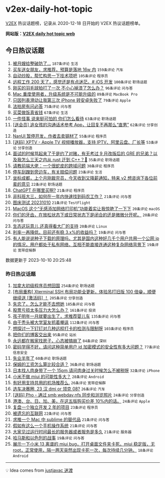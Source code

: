 # v2ex-daily-hot-topic

[V2EX](https://www.v2ex.com/) 热议话题榜，记录从 2020-12-18 日开始的 V2EX 热议话题榜单。

**网站版：[V2EX daily hot topic web](https://boojack.github.io/v2ex-daily-hot-topic-web/)**

## 今日热议话题

<!-- TODAY BEGIN -->

1. [被月嫂给整破防了...](https://www.v2ex.com/t/980525) `187条评论` `生活`
1. [买车送女朋友，求推荐，预算是落地 16w 内](https://www.v2ex.com/t/980477) `159条评论` `汽车`
1. [自动炒股，帮忙构思一下技术项吧](https://www.v2ex.com/t/980522) `105条评论` `程序员`
1. [远程工作 200 天了，感觉还是有点迷茫。# iOS 开发](https://www.v2ex.com/t/980628) `100条评论` `职场话题`
1. [刚买的羽毛球拍打了一次 不小心掉漆了怎么办？](https://www.v2ex.com/t/980465) `96条评论` `问与答`
1. [Mac 重度使用者，升级系统是不可能升级的](https://www.v2ex.com/t/980635) `89条评论` `MacBook Pro`
1. [只因列表滑动让我第三次 iPhone 转安卓失败了](https://www.v2ex.com/t/980471) `79条评论` `Apple`
1. [法拍房有问必答](https://www.v2ex.com/t/980506) `75条评论` `问与答`
1. [买菜做饭真省钱](https://www.v2ex.com/t/980625) `67条评论` `生活`
1. [一件怪事 说来挺可怕的 你们怎么看待](https://www.v2ex.com/t/980582) `63条评论` `职场话题`
1. [[送会员] 追女孩的沟通话术参考 App，让回复不再那么“直男”](https://www.v2ex.com/t/980605) `62条评论` `分享创造`
1. [NanUI 暂停开发，作者去卖钢材了](https://www.v2ex.com/t/980517) `55条评论` `程序员`
1. [[送码] XPTV - Apple TV 视频播放器，支持 IPTV、阿里云盘、厂长等](https://www.v2ex.com/t/980604) `53条评论` `分享创造`
1. [面试的时候骂起来了于是约了对赌，有无考过 9 月改版后的 GRE 的兄弟？以及我怎么三天之内从 rust 迁到 C++？🤌](https://www.v2ex.com/t/980735) `35条评论` `职场话题`
1. [请教前端大佬：一个很蛇皮的跨域问题](https://www.v2ex.com/t/980531) `30条评论` `程序员`
1. [停车刮蹭到旁边车，有关赔偿问题](https://www.v2ex.com/t/980563) `23条评论` `生活`
1. [坐标成都，上个月刚裁完员，今天收到又降薪通知，特来 v2 想咨询下各位前辈的意见](https://www.v2ex.com/t/980596) `22条评论` `职场话题`
1. [ChatGPT 在哪里买啊?](https://www.v2ex.com/t/980661) `21条评论` `程序员`
1. [非科班大三，如何在一年内快速找到码农工作？](https://www.v2ex.com/t/980478) `21条评论` `问与答`
1. [图床测试 20231010](https://www.v2ex.com/t/980472) `21条评论` `TestFlight`
1. [MacOS 这个“无感添加网络打印机”功能着实让我惊艳了一下下](https://www.v2ex.com/t/980677) `20条评论` `macOS`
1. [你们的牙齿，在放松状态下或日常状态下是闭合的还是微微分开呢。](https://www.v2ex.com/t/980589) `20条评论` `问与答`
1. [生态这玩意儿,还真得看大厂的支持](https://www.v2ex.com/t/980536) `20条评论` `Linux`
1. [利率一再降低，目前还有稳 3.x%的收益吗？](https://www.v2ex.com/t/980606) `19条评论` `问与答`
1. [有人能说说种子下载的原理吗，尤其是国内这种好几千个用户共用一个公网 ip 的情况，用户都处于私有网络，互相不能直接连通这种复杂网络背景下](https://www.v2ex.com/t/980561) `19条评论` `宽带症候群`

数据更新于 2023-10-10 20:25:48

<!-- TODAY END -->

### 昨日热议话题

<!-- YESTERDAY BEGIN -->

1. [加拿大初级程序员想回国](https://www.v2ex.com/t/980098) `254条评论` `职场话题`
1. [[布局重构] Xterminal SSH 布局功能全更新，体验吊打旧版 100 倍😁，顺便继续送 [激活码] ！](https://www.v2ex.com/t/980160) `205条评论` `分享创造`
1. [失恋了，怎么才能不去想她](https://www.v2ex.com/t/980114) `185条评论` `问与答`
1. [股票亏损太多压力大怎么办？](https://www.v2ex.com/t/980243) `161条评论` `投资`
1. [孩子明年一月就要出生了，求推荐婴儿车](https://www.v2ex.com/t/980075) `135条评论` `问与答`
1. [由于秃头被大学室友抓着嘲讽](https://www.v2ex.com/t/980111) `112条评论` `问与答`
1. [想探讨一下钉钉对几种远程打卡的检测与限制呀](https://www.v2ex.com/t/980127) `103条评论` `程序员`
1. [把你们的博客交出来](https://www.v2ex.com/t/980228) `95条评论` `站长`
1. [永远都在搬家找房子，心态被搞崩了](https://www.v2ex.com/t/980156) `84条评论` `深圳`
1. [密码学得不好，请问这种简单用户 id 加密模式的安全性有多大问题？](https://www.v2ex.com/t/980076) `77条评论` `信息安全`
1. [失业半年了](https://www.v2ex.com/t/980089) `60条评论` `职场话题`
1. [保姆的工资怎么算比较合适？](https://www.v2ex.com/t/980375) `36条评论` `职场话题`
1. [日本找人肉身带了一个 15pm,请问肉身过关时候怎么不被税呀](https://www.v2ex.com/t/980299) `32条评论` `iPhone`
1. [小米不做 miui 的可能性多大？](https://www.v2ex.com/t/980295) `28条评论` `Android`
1. [有好用支持共用的机场推荐么.](https://www.v2ex.com/t/980199) `26条评论` `宽带症候群`
1. [选车决赛圈, 23 汉 dmi or 领克 08?](https://www.v2ex.com/t/980087) `26条评论` `汽车`
1. [[送码] Pho - 通过 smb,webdav,nfs 同步和浏览照片](https://www.v2ex.com/t/980166) `24条评论` `分享创造`
1. [港澳、台、日、加、美，在这五版购买价差 10%内的话。](https://www.v2ex.com/t/980146) `24条评论` `Apple`
1. [复盘一个独立开发 2 年的项目](https://www.v2ex.com/t/980242) `23条评论` `程序员`
1. [被遗忘的互联网](https://www.v2ex.com/t/980265) `22条评论` `问与答`
1. [求推一个 Mac 中 sublime 的替代品](https://www.v2ex.com/t/980341) `21条评论` `问与答`
1. [假如有这么一个手机操作系统](https://www.v2ex.com/t/980326) `21条评论` `问与答`
1. [大家见过运行时间最长的服务器或者服务是多久](https://www.v2ex.com/t/980095) `21条评论` `服务器`
1. [哈马斯和以色列的战事](https://www.v2ex.com/t/980404) `19条评论` `问与答`
1. [展示一下小米 13 离谱的 miui bug，打开桌面文件夹卡死。miui 稳定版，无 root，正常使用，隔一两天突然出现卡死一次，每次持续几分钟。](https://www.v2ex.com/t/980351) `18条评论` `Android`

<!-- YESTERDAY END -->

---

💡 Idea comes from [justjavac 迷渡](https://github.com/justjavac/)
